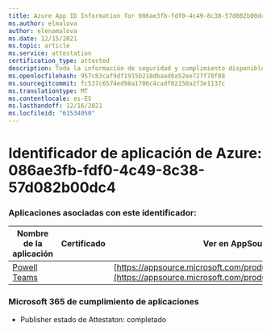 ```yaml
---
title: Azure App ID Information for 086ae3fb-fdf0-4c49-8c38-57d082b00dc4
ms.author: elmalova
author: elenamalova
ms.date: 12/15/2021
ms.topic: article
ms.service: attestation
certification_type: attested
description: Toda la información de seguridad y cumplimiento disponible para 086ae3fb-fdf0-4c49-8c38-57d082b00dc4.
ms.openlocfilehash: 957c83caf9df1915b218dbaad6a52ee727f78f88
ms.sourcegitcommit: fc537c6574ed98a1706c4cadf02150a2f3e1137c
ms.translationtype: MT
ms.contentlocale: es-ES
ms.lasthandoff: 12/16/2021
ms.locfileid: "61534050"
---
```

# <a name="azure-app-id-086ae3fb-fdf0-4c49-8c38-57d082b00dc4"></a>Identificador de aplicación de Azure: 086ae3fb-fdf0-4c49-8c38-57d082b00dc4


### <a name="apps-associated-with-this-id"></a>Aplicaciones asociadas con este identificador:
| **Nombre de la aplicación** | **Certificado** | **Ver en AppSource** |
|--------------|---------------|-----------------------|
| [Powell Teams](https://docs.microsoft.com/microsoft-365-app-certification/forward/WA200001585) |  | [https://appsource.microsoft.com/product/office/WA200001585](https://appsource.microsoft.com/product/office/WA200001585) |

### <a name="microsoft-365-app-compliance-status"></a>Microsoft 365 de cumplimiento de aplicaciones
- Publisher estado de Attestaton: completado
